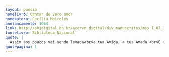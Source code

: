 ```yaml
---
layout: poesia
nomelivro: Cantar de vero amor
nomeautora: Cecília Meireles
anolancamento: 1964
link: http://objdigital.bn.br/acervo_digital/div_manuscritos/mss_I_07_12_033A_n30/mss_I_07_12_033A_n30.pdf
fontelivro: Biblioteca Nacional
quote: |
  Assim aos poucos vai sendo levada<br>a tua Amiga, a tua Amada!<br>E assim de longe ouvirás a cantiga<br>da tua Amada, da tua Amiga.
quotepagina: 1
---
```

